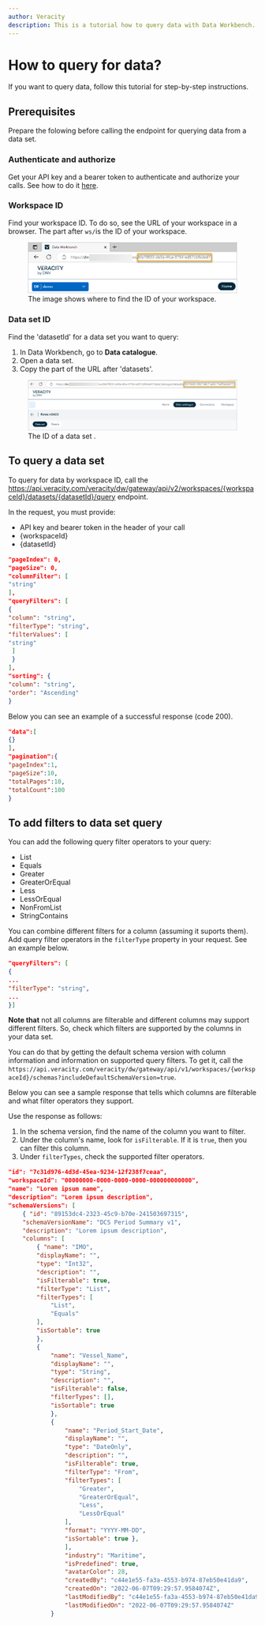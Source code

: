 ```yaml
---
author: Veracity
description: This is a tutorial how to query data with Data Workbench.
---
```

# How to query for data?
If you want to query data, follow this tutorial for step-by-step instructions.

## Prerequisites
Prepare the folowing before calling the endpoint for querying data from a data set.

### Authenticate and authorize
Get your API key and a bearer token to authenticate and authorize your calls. See how to do it [here](../authentication.md).

### Workspace ID

Find your workspace ID. To do so, see the URL of your workspace in a browser. The part after ```ws/```is the ID of your workspace.
<figure>
	<img src="../assets/workspaceid.png"/>
	<figcaption>The image shows where to find the ID of your workspace.</figcaption>
</figure>

### Data set ID
Find the 'datasetId' for a data set you want to query:
1. In Data Workbench, go to **Data catalogue**.
2. Open a data set.
3. Copy the part of the URL after 'datasets'.

<figure>
	<img src="../assets/datasetid.png"/>
	<figcaption>The ID of a data set .</figcaption>
</figure>

## To query a data set
To query for data by workspace ID, call the https://api.veracity.com/veracity/dw/gateway/api/v2/workspaces/{workspaceId}/datasets/{datasetId}/query endpoint. 

In the request, you must provide:
* API key and bearer token in the header of your call
* {workspaceId}
* {datasetId}

```json
"pageIndex": 0,
"pageSize": 0,
"columnFilter": [
"string"
],
"queryFilters": [
{
"column": "string",
"filterType": "string",
"filterValues": [
"string"
 ]
 }
],
"sorting": {
"column": "string",
"order": "Ascending"
}
```

Below you can see an example of a successful response (code 200).

```json
"data":[
{}
],
"pagination":{
"pageIndex":1,
"pageSize":10,
"totalPages":10,
"totalCount":100
}
```

## To add filters to data set query


You can add the following query filter operators to your query:
* List
* Equals
* Greater
* GreaterOrEqual
* Less
* LessOrEqual
* NonFromList
* StringContains

You can combine different filters for a column (assuming it suports them). Add query filter operators in the `filterType` property in your request. See an example below.
```json
"queryFilters": [
{
...
"filterType": "string",
...
}]
```

**Note that** not all columns are filterable and different columns may support different filters. So, check which filters are supported by the columns in your data set. 

You can do that by getting the default schema version with column information and information on supported query filters. To get it, call the `https://api.veracity.com/veracity/dw/gateway/api/v1/workspaces/{workspaceId}/schemas?includeDefaultSchemaVersion=true`.

Below you can see a sample response that tells which columns are filterable and what filter operators they support.

Use the response as follows:
1. In the schema version, find the name of the column you want to filter.
2. Under the column's name, look for `isFilterable`. If it is `true`, then you can filter this column.
3. Under `filterTypes`, check the supported filter operators.

```json
"id": "7c31d976-4d3d-45ea-9234-12f238f7ceaa",
"workspaceId": "00000000-0000-0000-0000-000000000000",
"name": "Lorem ipsum name",
"description": "Lorem ipsum description", 
"schemaVersions": [
	{ "id": "89153dc4-2323-45c9-b70e-241503697315",
	"schemaVersionName": "DCS Period Summary v1",
	"description": "Lorem ipsum description",
	"columns": [
		{ "name": "IMO",
		"displayName": "",
		"type": "Int32",
		"description": "",
		"isFilterable": true, 
		"filterType": "List", 
		"filterTypes": [
			"List",
			"Equals"
		],
		"isSortable": true
		},
		{
			"name": "Vessel_Name",
			"displayName": "",
			"type": "String",
			"description": "",
			"isFilterable": false,
			"filterTypes": [],
			"isSortable": true
			},
			{
				"name": "Period_Start_Date",
				"displayName": "",
				"type": "DateOnly",
				"description": "",
				"isFilterable": true,
				"filterType": "From",
				"filterTypes": [
					"Greater",
					"GreaterOrEqual",
					"Less",
					"LessOrEqual"
				],
				"format": "YYYY-MM-DD",
				"isSortable": true },
				],
				"industry": "Maritime",
				"isPredefined": true,
				"avatarColor": 28,
				"createdBy": "c44e1e55-fa3a-4553-b974-87eb50e41da9",
				"createdOn": "2022-06-07T09:29:57.9584074Z",
				"lastModifiedBy": "c44e1e55-fa3a-4553-b974-87eb50e41da9",
				"lastModifiedOn": "2022-06-07T09:29:57.9584074Z"
			}
```
